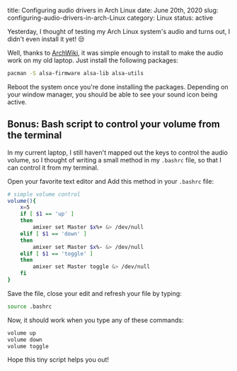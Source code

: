 title: Configuring audio drivers in Arch Linux
date: June 20th, 2020
slug: configuring-audio-drivers-in-arch-Linux
category: Linux
status: active

Yesterday, I thought of testing my Arch Linux system's audio and turns out, I didn't even install it yet! &#x1F612;

Well, thanks to [ArchWiki](https://wiki.archlinux.org), it was simple enough to install to make the audio work on my old laptop. Just install the following packages:
```bash
pacman -S alsa-firmware alsa-lib alsa-utils
```

Reboot the system once you're done installing the packages. Depending on your window manager, you should be able to see your sound icon being active.

## Bonus: Bash script to control your volume from the terminal

In my current laptop, I still haven't mapped out the keys to control the audio volume, so I thought of writing a small method in my `.bashrc` file, so that I can control it from my terminal.

Open your favorite text editor and Add this method in your `.bashrc` file:
```bash
# simple volume control
volume(){
    x=5
    if [ $1 == 'up' ]
    then
        amixer set Master $x%+ &> /dev/null
    elif [ $1 == 'down' ]
    then
        amixer set Master $x%- &> /dev/null
    elif [ $1 == 'toggle' ]
    then
        amixer set Master toggle &> /dev/null
    fi
}
``` 
Save the file, close your edit and refresh your file by typing:
```bash
source .bashrc
```
Now, it should work when you type any of these commands:
```bash
volume up
volume down
volume toggle
```
Hope this tiny script helps you out! 

